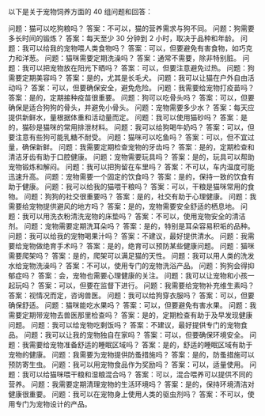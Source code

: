 以下是关于宠物饲养方面的 40 组问题和回答：

问题：猫可以吃狗粮吗？
答案：不可以，猫的营养需求与狗不同。
问题：狗需要多长时间的锻炼？
答案：每天至少 30 分钟到 2 小时，取决于品种和年龄。
问题：我可以给我的宠物喂人类食物吗？
答案：可以，但要避免有害食物，如巧克力和洋葱。
问题：猫咪需要定期洗澡吗？
答案：通常不需要，除非特别脏。
问题：我可以把宠物放在阳光下晒吗？
答案：可以，但要注意避免过热。
问题：狗需要定期美容吗？
答案：是的，尤其是长毛犬。
问题：我可以让猫在户外自由活动吗？
答案：可以，但要确保安全，避免危险。
问题：我需要给宠物打疫苗吗？
答案：是的，定期接种疫苗很重要。
问题：狗可以吃骨头吗？
答案：可以，但要确保是适合狗狗的骨头，并避免小骨头。
问题：宠物需要多少水？
答案：每天应提供新鲜水，量根据体重和活动量而定。
问题：我可以使用猫砂吗？
答案：是的，猫砂是猫咪的常用排泄材料。
问题：我可以给狗喝牛奶吗？
答案：可以，但要注意有些狗可能乳糖不耐受。
问题：猫咪可以吃鱼吗？
答案：可以，但不宜过量，确保新鲜。
问题：我需要定期检查宠物的牙齿吗？
答案：是的，定期检查和清洁牙齿有助于口腔健康。
问题：宠物需要玩具吗？
答案：是的，玩具可以帮助宠物锻炼和解闷。
问题：我可以把狗留在车里吗？
答案：不可以，车内温度可能迅速升高。
问题：宠物需要一个固定的饮食吗？
答案：是的，保持一致的饮食有助于健康。
问题：我可以给我的猫喂干粮吗？
答案：可以，干粮是猫咪常用的食物。
问题：狗狗的社交很重要吗？
答案：是的，社交有助于心理健康。
问题：我需要给宠物提供避风的地方吗？
答案：是的，宠物需要安全舒适的栖息地。
问题：我可以用洗衣粉清洗宠物的床垫吗？
答案：不可以，使用宠物安全的清洁剂。
问题：宠物需要定期洗耳朵吗？
答案：是的，特别是耳朵容易积垢的品种。
问题：我可以给我的宠物喝果汁吗？
答案：不建议，最好提供清水。
问题：我需要给宠物做绝育手术吗？
答案：是的，绝育可以预防某些健康问题。
问题：猫咪需要爬架吗？
答案：是的，爬架可以满足猫的天性。
问题：我可以用人类的洗发水给宠物洗澡吗？
答案：不可以，使用专门的宠物洗浴产品。
问题：狗狗会得抑郁症吗？
答案：会，宠物也需要心理健康的关注。
问题：我可以让宠物和小孩一起玩吗？
答案：可以，但要在监督下进行。
问题：我需要给宠物补充维生素吗？
答案：视情况而定，咨询兽医。
问题：我可以给狗穿衣服吗？
答案：可以，但要确保舒适。
问题：猫咪能吃水果吗？
答案：可以，但要避免有害水果。
问题：我需要定期带宠物去兽医那里检查吗？
答案：是的，定期检查有助于及早发现健康问题。
问题：我可以给宠物吃剩饭吗？
答案：不建议，最好提供专门的宠物食品。
问题：我可以让我的宠物独自在家吗？
答案：可以，但要确保环境安全。
问题：我需要给宠物准备舒适的睡眠区域吗？
答案：是的，舒适的睡眠区域有助于宠物的健康。
问题：我需要为宠物提供防蚤措施吗？
答案：是的，防蚤措施可以预防寄生虫。
问题：我可以用宠物食品作为奖励吗？
答案：可以，适量使用。
问题：我可以给猫咪喂干粮和湿粮混合吗？
答案：可以，混合喂养可以提供不同的营养。
问题：我需要定期清理宠物的生活环境吗？
答案：是的，保持环境清洁对健康很重要。
问题：我可以在宠物身上使用人类的驱虫剂吗？
答案：不可以，使用专门为宠物设计的产品。
